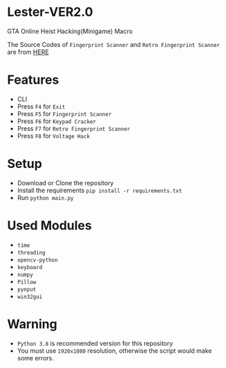 # Lester-VER2.0
GTA Online Heist Hacking(Minigame) Macro

The Source Codes of `Fingerprint Scanner` and `Retro Fingerprint Scanner` are from [HERE](https://github.com/RedHeadEmile/GTA-V-Heist-Help)

# Features
- CLI
- Press `F4` for `Exit`
- Press `F5` for `Fingerprint Scanner`
- Press `F6` for `Keypad Cracker`
- Press `F7` for `Retro Fingerprint Scanner`
- Press `F8` for `Voltage Hack`

# Setup
- Download or Clone the repository
- Install the requirements `pip install -r requirements.txt`
- Run `python main.py`

# Used Modules
- `time`
- `threading`
- `opencv-python`
- `keyboard`
- `numpy`
- `Pillow`
- `pynput`
- `win32gui`

# Warning
- `Python 3.8` is recommended version for this repository
- You must use `1920x1080` resolution, otherwise the script would make some errors.